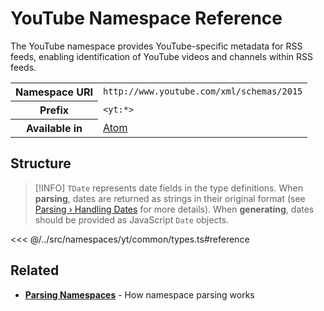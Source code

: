 # YouTube Namespace Reference

The YouTube namespace provides YouTube-specific metadata for RSS feeds, enabling identification of YouTube videos and channels within RSS feeds.

<table>
  <tbody>
    <tr>
      <th>Namespace URI</th>
      <td><code>http://www.youtube.com/xml/schemas/2015</code></td>
    </tr>
    <tr>
      <th>Prefix</th>
      <td><code>&lt;yt:*&gt;</code></td>
    </tr>
    <tr>
      <th>Available in</th>
      <td><a href="/reference/feeds/atom">Atom</a></td>
    </tr>
  </tbody>
</table>

## Structure

> [!INFO]
> `TDate` represents date fields in the type definitions. When **parsing**, dates are returned as strings in their original format (see [Parsing › Handling Dates](/parsing/dates) for more details). When **generating**, dates should be provided as JavaScript `Date` objects.

<<< @/../src/namespaces/yt/common/types.ts#reference

## Related

- **[Parsing Namespaces](/parsing/namespaces)** - How namespace parsing works
